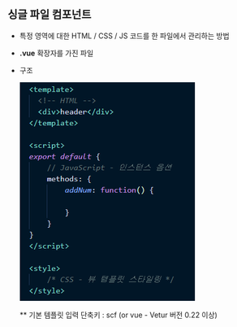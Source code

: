 ## 싱글 파일 컴포넌트 
- 특정 영역에 대한 HTML / CSS / JS 코드를 한 파일에서 관리하는 방법
- **.vue** 확장자를 가진 파일 
- 구조   
  
  <img src="/Vue/img/싱글파일.png">      

  ** 기본 템플릿 입력 단축키 : scf (or vue - Vetur 버전 0.22 이상)





<template> 는 무조건 하나의 element만 가지고 있어야 함 



컴포넌트 등록 

*AppHeader 컴포넌트를 새로 만들어서 App.vue 에서 사용하기 

컴포넌트 파일이름은 파스칼 케이스로 작성 할 것 
최소 두단어 이상으로 조합  -   HTML 표준 태그와 브라우저가 구분 할 수 있게 하기 위하여 




